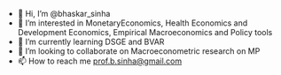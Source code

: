 - 👋 Hi, I’m @bhaskar_sinha
- 👀 I’m interested in MonetaryEconomics, Health Economics and Development Economics, Empirical Macroeconomics and Policy tools
- 🌱 I’m currently learning DSGE and BVAR
- 💞️ I’m looking to collaborate on Macroeconometric research on MP
- 📫 How to reach me prof.b.sinha@gmail.com

<!---
b-31/b-31 is a ✨ special ✨ repository because its `README.md` (this file) appears on your GitHub profile.
You can click the Preview link to take a look at your changes.
--->
